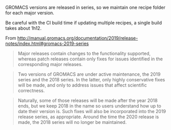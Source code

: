 GROMACS versions are released in series, so we maintain one
recipe folder for each major version.

Be careful with the CI build time if updating multiple 
recipes, a single build takes about 1h12.

From http://manual.gromacs.org/documentation/2019/release-notes/index.html#gromacs-2019-series

> Major releases contain changes to the functionality supported, whereas patch releases contain only fixes for issues identified in the corresponding major releases.

> Two versions of GROMACS are under active maintenance, the 2019 series and the
> 2018 series. In the latter, only highly conservative fixes will be made, and
> only to address issues that affect scientific correctness. 

> Naturally, some of those releases will be made after the year 2018 ends, but
> we keep 2018 in the name so users understand how up to date their version is.
> Such fixes will also be incorporated into the 2019 release series, as
> appropriate. Around the time the 2020 release is made, the 2018 series will no
> longer be maintained.
